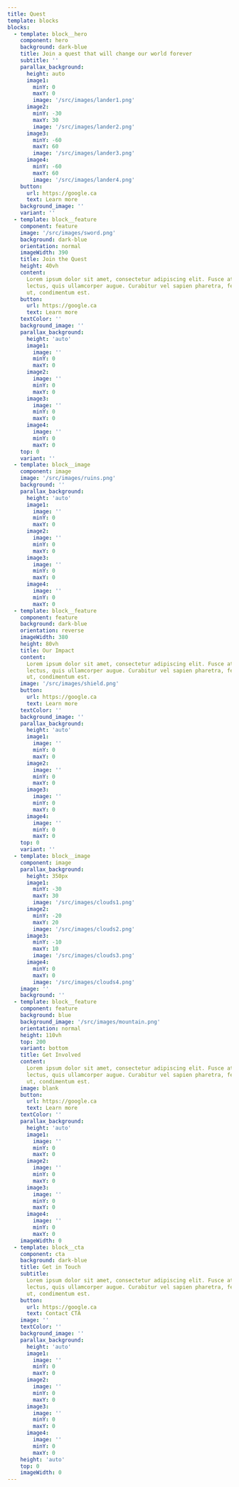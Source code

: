 ```yaml
---
title: Quest
template: blocks
blocks:
  - template: block__hero
    component: hero
    background: dark-blue
    title: Join a quest that will change our world forever
    subtitle: ''
    parallax_background:
      height: auto
      image1:
        minY: 0
        maxY: 0
        image: '/src/images/lander1.png'
      image2:
        minY: -30
        maxY: 30
        image: '/src/images/lander2.png'
      image3:
        minY: -60
        maxY: 60
        image: '/src/images/lander3.png'
      image4:
        minY: -60
        maxY: 60
        image: '/src/images/lander4.png'
    button:
      url: https://google.ca
      text: Learn more
    background_image: ''
    variant: ''
  - template: block__feature
    component: feature
    image: '/src/images/sword.png'
    background: dark-blue
    orientation: normal
    imageWidth: 390
    title: Join the Quest
    height: 40vh
    content:
      Lorem ipsum dolor sit amet, consectetur adipiscing elit. Fusce at vehicula
      lectus, quis ullamcorper augue. Curabitur vel sapien pharetra, fermentum elit
      ut, condimentum est.
    button:
      url: https://google.ca
      text: Learn more
    textColor: ''
    background_image: ''
    parallax_background:
      height: 'auto'
      image1:
        image: ''
        minY: 0
        maxY: 0
      image2:
        image: ''
        minY: 0
        maxY: 0
      image3:
        image: ''
        minY: 0
        maxY: 0
      image4:
        image: ''
        minY: 0
        maxY: 0
    top: 0
    variant: ''
  - template: block__image
    component: image
    image: '/src/images/ruins.png'
    background: ''
    parallax_background:
      height: 'auto'
      image1:
        image: ''
        minY: 0
        maxY: 0
      image2:
        image: ''
        minY: 0
        maxY: 0
      image3:
        image: ''
        minY: 0
        maxY: 0
      image4:
        image: ''
        minY: 0
        maxY: 0
  - template: block__feature
    component: feature
    background: dark-blue
    orientation: reverse
    imageWidth: 380
    height: 80vh
    title: Our Impact
    content:
      Lorem ipsum dolor sit amet, consectetur adipiscing elit. Fusce at vehicula
      lectus, quis ullamcorper augue. Curabitur vel sapien pharetra, fermentum elit
      ut, condimentum est.
    image: '/src/images/shield.png'
    button:
      url: https://google.ca
      text: Learn more
    textColor: ''
    background_image: ''
    parallax_background:
      height: 'auto'
      image1:
        image: ''
        minY: 0
        maxY: 0
      image2:
        image: ''
        minY: 0
        maxY: 0
      image3:
        image: ''
        minY: 0
        maxY: 0
      image4:
        image: ''
        minY: 0
        maxY: 0
    top: 0
    variant: ''
  - template: block__image
    component: image
    parallax_background:
      height: 350px
      image1:
        minY: -30
        maxY: 30
        image: '/src/images/clouds1.png'
      image2:
        minY: -20
        maxY: 20
        image: '/src/images/clouds2.png'
      image3:
        minY: -10
        maxY: 10
        image: '/src/images/clouds3.png'
      image4:
        minY: 0
        maxY: 0
        image: '/src/images/clouds4.png'
    image: ''
    background: ''
  - template: block__feature
    component: feature
    background: blue
    background_image: '/src/images/mountain.png'
    orientation: normal
    height: 110vh
    top: 200
    variant: bottom
    title: Get Involved
    content:
      Lorem ipsum dolor sit amet, consectetur adipiscing elit. Fusce at vehicula
      lectus, quis ullamcorper augue. Curabitur vel sapien pharetra, fermentum elit
      ut, condimentum est.
    image: blank
    button:
      url: https://google.ca
      text: Learn more
    textColor: ''
    parallax_background:
      height: 'auto'
      image1:
        image: ''
        minY: 0
        maxY: 0
      image2:
        image: ''
        minY: 0
        maxY: 0
      image3:
        image: ''
        minY: 0
        maxY: 0
      image4:
        image: ''
        minY: 0
        maxY: 0
    imageWidth: 0
  - template: block__cta
    component: cta
    background: dark-blue
    title: Get in Touch
    subtitle:
      Lorem ipsum dolor sit amet, consectetur adipiscing elit. Fusce at vehicula
      lectus, quis ullamcorper augue. Curabitur vel sapien pharetra, fermentum elit
      ut, condimentum est.
    button:
      url: https://google.ca
      text: Contact CTA
    image: ''
    textColor: ''
    background_image: ''
    parallax_background:
      height: 'auto'
      image1:
        image: ''
        minY: 0
        maxY: 0
      image2:
        image: ''
        minY: 0
        maxY: 0
      image3:
        image: ''
        minY: 0
        maxY: 0
      image4:
        image: ''
        minY: 0
        maxY: 0
    height: 'auto'
    top: 0
    imageWidth: 0
---
```

